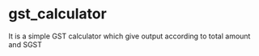 # gst_calculator
It is a simple GST calculator which give output according to total amount and SGST
